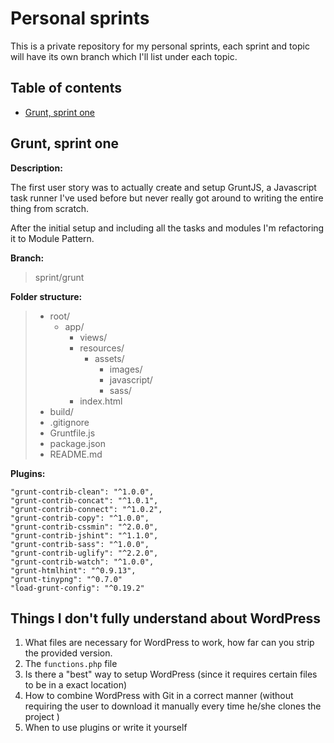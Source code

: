 # Personal sprints

This is a private repository for my personal sprints, each sprint and topic will have its own branch which I'll list under each topic.

## Table of contents

- [Grunt, sprint one](#grunt)

## Grunt, sprint one

**Description:**

The first user story was to actually create and setup GruntJS, a Javascript task runner I've used before but never really got around to writing the entire thing from scratch. 

After the initial setup and including all the tasks and modules I'm refactoring it to Module Pattern.


**Branch:**
> sprint/grunt

**Folder structure:**

> - root/
>   - app/
>       - views/
>       - resources/
>           - assets/
>               - images/
>               - javascript/
>               - sass/
>       - index.html
> - build/
> - .gitignore
> - Gruntfile.js
> - package.json
> - README.md

**Plugins:**    

```
"grunt-contrib-clean": "^1.0.0",
"grunt-contrib-concat": "^1.0.1",
"grunt-contrib-connect": "^1.0.2",
"grunt-contrib-copy": "^1.0.0",
"grunt-contrib-cssmin": "^2.0.0",
"grunt-contrib-jshint": "^1.1.0",
"grunt-contrib-sass": "^1.0.0",
"grunt-contrib-uglify": "^2.2.0",
"grunt-contrib-watch": "^1.0.0",
"grunt-htmlhint": "^0.9.13",
"grunt-tinypng": "^0.7.0"
"load-grunt-config": "^0.19.2"
```  
	
## Things I don't fully understand about WordPress

1. What files are necessary for WordPress to work, how far can you strip the provided version.
1. The `functions.php` file
1. Is there a "best" way to setup WordPress (since it requires certain files to be in a exact location)
1. How to combine WordPress with Git in a correct manner (without requiring the user to download it manually every time he/she clones the project )
1. When to use plugins or write it yourself